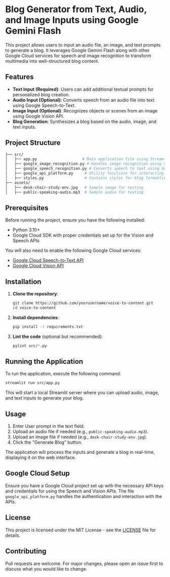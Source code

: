
# Blog Generator from Text, Audio, and Image Inputs using Google Gemini Flash

This project allows users to input an audio file, an image, and text prompts to generate a blog. It leverages Google Gemini Flash along with other Google Cloud services for speech and image recognition to transform multimedia into well-structured blog content.

## Features
- **Text Input (Required)**: Users can add additional textual prompts for personalized blog creation.
- **Audio Input (Optional)**: Converts speech from an audio file into text using Google Speech-to-Text.
- **Image Input (Optional)**: Recognizes objects or scenes from an image using Google Vision API.
- **Blog Generation**: Synthesizes a blog based on the audio, image, and text inputs.

## Project Structure
```bash
├── src/
│   ├── app.py                    # Main application file using Streamlit
│   ├── google_image_recognition.py # Handles image recognition using Google Vision API
│   ├── google_speech_recognition.py # Converts speech to text using Google Speech API
│   ├── google_api_platform.py     # Utility functions for interacting with Google APIs
│   ├── styles.py                  # Contains styles for blog formatting
├── assets/
│   ├── desk-chair-study-env.jpg   # Sample image for testing
│   ├── public-speaking-audio.mp3  # Sample audio for testing
```

## Prerequisites

Before running the project, ensure you have the following installed:
- Python 3.10+
- Google Cloud SDK with proper credentials set up for the Vision and Speech APIs

You will also need to enable the following Google Cloud services:
- [Google Cloud Speech-to-Text API](https://cloud.google.com/speech-to-text)
- [Google Cloud Vision API](https://cloud.google.com/vision)

## Installation

1. **Clone the repository**:
   ```bash
   git clone https://github.com/yourusername/voice-to-content.git
   cd voice-to-content
   ```

2. **Install dependencies**:
   ```bash
   pip install -r requirements.txt
   ```

3. **Lint the code** (optional but recommended):
   ```bash
   pylint src/*.py
   ```

## Running the Application

To run the application, execute the following command:
```bash
streamlit run src/app.py
```

This will start a local Streamlit server where you can upload audio, image, and text inputs to generate your blog.

## Usage

1. Enter User prompt in the text field.
2. Upload an audio file if needed (e.g., `public-speaking-audio.mp3`).
3. Upload an image file if needed (e.g., `desk-chair-study-env.jpg`).
4. Click the "Generate Blog" button.

The application will process the inputs and generate a blog in real-time, displaying it on the web interface.

## Google Cloud Setup

Ensure you have a Google Cloud project set up with the necessary API keys and credentials for using the Speech and Vision APIs. The file `google_api_platform.py` handles the authentication and interaction with the APIs.

## License

This project is licensed under the MIT License - see the [LICENSE](LICENSE) file for details.

## Contributing

Pull requests are welcome. For major changes, please open an issue first to discuss what you would like to change.



